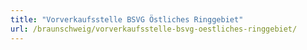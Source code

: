 ```yaml
---
title: "Vorverkaufsstelle BSVG Östliches Ringgebiet"
url: /braunschweig/vorverkaufsstelle-bsvg-oestliches-ringgebiet/
---
```

